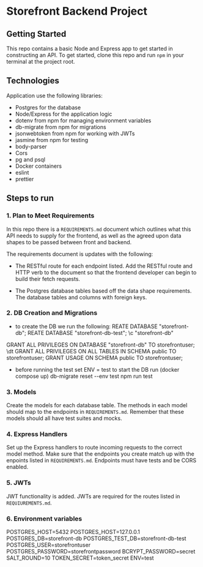 # Storefront Backend Project

## Getting Started

This repo contains a basic Node and Express app to get started in constructing an API. To get started, clone this repo and run `npm` in your terminal at the project root.

## Technologies
Application use the following libraries:
- Postgres for the database
- Node/Express for the application logic
- dotenv from npm for managing environment variables
- db-migrate from npm for migrations
- jsonwebtoken from npm for working with JWTs
- jasmine from npm for testing
- body-parser
- Cors
- pg and psql
- Docker containers
- eslint
- prettier

## Steps to run

### 1. Plan to Meet Requirements

In this repo there is a `REQUIREMENTS.md` document which outlines what this API needs to supply for the frontend, as well as the agreed upon data shapes to be passed between front and backend. 
 
The requirements document is updates with the following:
- The RESTful route for each endpoint listed. Add the RESTful route and HTTP verb to the document so that the frontend developer can begin to build their fetch requests.    

- The Postgres database tables based off the data shape requirements. The database tables and columns with foreign keys. 

### 2.  DB Creation and Migrations

- to create the DB we run the following:
REATE DATABASE "storefront-db";
REATE DATABASE "storefront-db-test";
\c "storefront-db"

GRANT ALL PRIVILEGES ON DATABASE "storefront-db" TO storefrontuser;
\dt
GRANT ALL PRIVILEGES ON ALL TABLES IN SCHEMA public TO storefrontuser;
GRANT USAGE ON SCHEMA public TO storefrontuser;

- before running the test 
set ENV = test
to start the DB run (docker compose up)
db-migrate reset --env test
npm run test


### 3. Models

Create the models for each database table. The methods in each model should map to the endpoints in `REQUIREMENTS.md`. Remember that these models should all have test suites and mocks.

### 4. Express Handlers

Set up the Express handlers to route incoming requests to the correct model method. Make sure that the endpoints you create match up with the enpoints listed in `REQUIREMENTS.md`. Endpoints must have tests and be CORS enabled. 

### 5. JWTs

JWT functionality is added. JWTs are required for the routes listed in `REQUIUREMENTS.md`.

### 6. Environment variables

 POSTGRES_HOST=5432
 POSTGRES_HOST=127.0.0.1
 POSTGRES_DB=storefront-db
 POSTGRES_TEST_DB=storefront-db-test
 POSTGRES_USER=storefrontuser
 POSTGRES_PASSWORD=storefrontpassword
 BCRYPT_PASSWORD=secret
 SALT_ROUND=10
 TOKEN_SECRET=token_secret
 ENV=test


